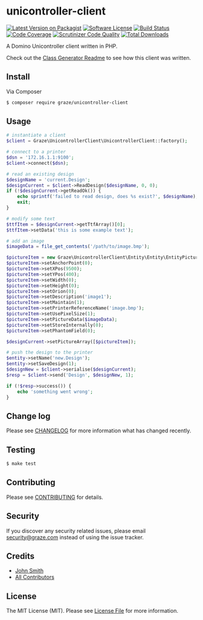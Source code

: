 # unicontroller-client

[![Latest Version on Packagist](https://img.shields.io/packagist/v/graze/unicontroller-client.svg?style=flat-square)](https://packagist.org/packages/graze/unicontroller-client)
[![Software License](https://img.shields.io/badge/license-MIT-brightgreen.svg?style=flat-square)](LICENSE.md)
[![Build Status](https://travis-ci.org/graze/unicontroller-client.svg?branch=master)](https://travis-ci.org/graze/unicontroller-client)
[![Code Coverage](https://scrutinizer-ci.com/g/graze/unicontroller-client/badges/coverage.png?b=master)](https://scrutinizer-ci.com/g/graze/unicontroller-client/?branch=master)
[![Scrutinizer Code Quality](https://scrutinizer-ci.com/g/graze/unicontroller-client/badges/quality-score.png?b=master)](https://scrutinizer-ci.com/g/graze/unicontroller-client/?branch=master)
[![Total Downloads](https://img.shields.io/packagist/dt/graze/unicontroller-client.svg?style=flat-square)](https://packagist.org/packages/graze/unicontroller-client)

A Domino Unicontroller client written in PHP.

Check out the [Class Generator Readme](bin/README.md) to see how this client was written.

## Install

Via Composer

``` bash
$ composer require graze/unicontroller-client
```

## Usage

``` php
# instantiate a client
$client = Graze\UnicontrollerClient\UnicontrollerClient::factory();

# connect to a printer
$dsn = '172.16.1.1:9100';
$client->connect($dsn);

# read an existing design
$designName = 'current.Design';
$designCurrent = $client->ReadDesign($designName, 0, 0);
if (!$designCurrent->getReadOk()) {
    echo sprintf('failed to read design, does %s exist?', $designName);
    exit;
}

# modify some text
$ttfItem = $designCurrent->getTtfArray()[0];
$ttfItem->setData('this is some example text');

# add an image
$imageData = file_get_contents('/path/to/image.bmp');

$pictureItem = new Graze\UnicontrollerClient\Entity\Entity\EntityPictureItem();
$pictureItem->setAnchorPoint(0);
$pictureItem->setXPos(9500);
$pictureItem->setYPos(400);
$pictureItem->setWidth(0);
$pictureItem->setHeight(0);
$pictureItem->setOrion(0);
$pictureItem->setDescription('image1');
$pictureItem->setMaintain(1);
$pictureItem->setPrinterReferenceName('image.bmp');
$pictureItem->setUsePixelSize(1);
$pictureItem->setPictureData($imageData);
$pictureItem->setStoreInternally(0);
$pictureItem->setPhantomField(0);

$designCurrent->setPictureArray([$pictureItem]);

# push the design to the printer
$entity->setName('new.Design');
$entity->setSaveDesign(1);
$designNew = $client->serialise($designCurrent);
$resp = $client->send('Design', $designNew, 1);

if (!$resp->success()) {
    echo 'something went wrong';
}

```

## Change log

Please see [CHANGELOG](CHANGELOG.md) for more information what has changed recently.

## Testing

``` bash
$ make test
```

## Contributing

Please see [CONTRIBUTING](CONTRIBUTING.md) for details.

## Security

If you discover any security related issues, please email security@graze.com instead of using the issue tracker.

## Credits

- [John Smith](https://github.com/john-n-smith)
- [All Contributors](../../contributors)

## License

The MIT License (MIT). Please see [License File](LICENSE.md) for more information.
